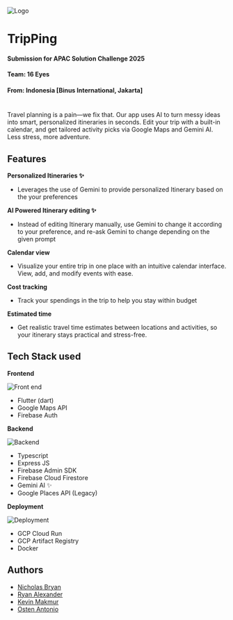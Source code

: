 
![Logo](https://res.cloudinary.com/startup-grind/image/upload/c_scale,w_2560/c_crop,h_640,w_2560,y_0.12_mul_h_sub_0.12_mul_640/c_crop,h_640,w_2560/c_fill,dpr_2.0,f_auto,g_center,q_auto:good/v1/gcs/platform-data-goog/event_banners/Screenshot%202025-03-25%204.49.20%20PM_ZV0cqFr.png)


**TripPing**
=
#### Submission for APAC Solution Challenge 2025
#### Team: 16 Eyes
#### From: Indonesia [Binus International, Jakarta]

#


Travel planning is a pain—we fix that. Our app uses AI to turn messy ideas into smart, personalized itineraries in seconds. Edit your trip with a built-in calendar, and get tailored activity picks via Google Maps and Gemini AI. Less stress, more adventure.




## Features

**Personalized Itineraries ✨**

- Leverages the use of Gemini to provide personalized Itinerary based on the your preferences

**AI Powered Itinerary editing ✨**
- Instead of editing Itinerary manually, use Gemini to change it according to your preference, and re-ask Gemini to change depending on the given prompt

**Calendar view**
- Visualize your entire trip in one place with an intuitive calendar interface. View, add, and modify events with ease.

**Cost tracking**
- Track your spendings in the trip to help you stay within budget

**Estimated time**
- Get realistic travel time estimates between locations and activities, so your itinerary stays practical and stress-free.



  

  


## **Tech Stack used**

**Frontend**

![Front end](https://skillicons.dev/icons?i=flutter,dart,firebase)

- Flutter (dart)
- Google Maps API 
- Firebase Auth

**Backend**

![Backend](https://skillicons.dev/icons?i=ts,express,firebase)


- Typescript
- Express JS 
- Firebase Admin SDK
- Firebase Cloud Firestore
- Gemini AI ✨
- Google Places API (Legacy)

**Deployment** 

![Deployment](https://skillicons.dev/icons?i=gcp,docker)

- GCP Cloud Run
- GCP Artifact Registry
- Docker






## Authors

- [Nicholas Bryan](https://github.com/NichBry25)
- [Ryan Alexander](https://github.com/FaultyDuck)
- [Kevin Makmur](https://github.com/kevMkr)
- [Osten Antonio](https://www.github.com/osten-antonio)

